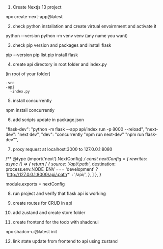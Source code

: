 1. Create Nextjs 13 project

npx create-next-app@latest

2. check python installation and create virtual envoirnment and activate it

python --version
python -m venv venv (any name you want)

3. check pip version and packages and install flask

pip --version
pip list
pip install flask

4. create api directory in root folder and index.py

(in root of your folder)

	-src
	-api
	  -index.py

5. install concurrently

npm install concurrently

6. add scripts update in package.json

"flask-dev": "python -m flask --app api/index run -p 8000 --reload",
"next-dev": "next dev",
"dev": "concurrently \"npm run next-dev\" \"npm run flask-dev\"",

7. proxy request at localhost:3000 to 127.0.0.1:8080

/** @type {import('next').NextConfig} */
const nextConfig = {
    rewrites: async () => {
        return [
        {
            source: '/api/:path*',
            destination:
            process.env.NODE_ENV === 'development'
                ? 'http://127.0.0.1:8000/api/:path*'
                : '/api/',
        },
        ]
  },
}

module.exports = nextConfig

8. run project and verify that flask api is working

9. create routes for CRUD in api

10. add zustand and create store folder

11. create frontend for the todo with shadcnui

npx shadcn-ui@latest init

12. link state update from frontend to api using zustand
